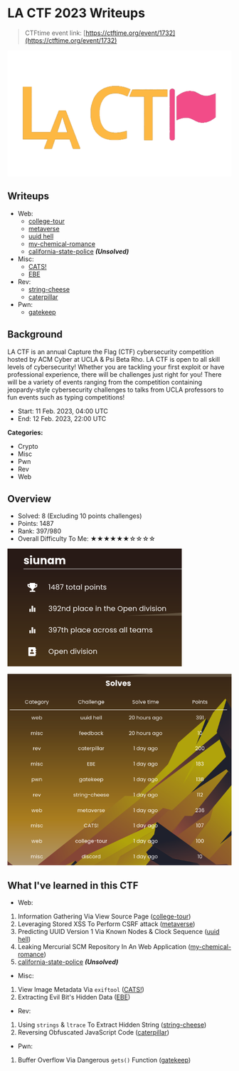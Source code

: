 # LA CTF 2023 Writeups

> CTFtime event link: [https://ctftime.org/event/1732](https://ctftime.org/event/1732)

![](https://raw.githubusercontent.com/siunam321/CTF-Writeups/main/LA-CTF-2023/images/banner.gif)

## Writeups

- Web:
	- [college-tour](https://siunam321.github.io/ctf/LA-CTF-2023/Web/college-tour/)
	- [metaverse](https://siunam321.github.io/ctf/LA-CTF-2023/Web/metaverse/)
	- [uuid hell](https://siunam321.github.io/ctf/LA-CTF-2023/Web/uuid-hell/)
	- [my-chemical-romance](https://siunam321.github.io/ctf/LA-CTF-2023/Web/my-chemical-romance/)
	- [california-state-police](https://siunam321.github.io/ctf/LA-CTF-2023/Web/california-state-police/) ***(Unsolved)***
- Misc:
	- [CATS!](https://siunam321.github.io/ctf/LA-CTF-2023/Misc/CATS!/)
	- [EBE](https://siunam321.github.io/ctf/LA-CTF-2023/Misc/EBE/)
- Rev:
	- [string-cheese](https://siunam321.github.io/ctf/LA-CTF-2023/Rev/string-cheese/)
	- [caterpillar](https://siunam321.github.io/ctf/LA-CTF-2023/Rev/caterpillar/)
- Pwn:
	- [gatekeep](https://siunam321.github.io/ctf/LA-CTF-2023/Pwn/gatekeep/)

## Background

LA CTF is an annual Capture the Flag (CTF) cybersecurity competition hosted by ACM Cyber at UCLA & Psi Beta Rho. LA CTF is open to all skill levels of cybersecurity! Whether you are tackling your first exploit or have professional experience, there will be challenges just right for you! There will be a variety of events ranging from the competition containing jeopardy-style cybersecurity challenges to talks from UCLA professors to fun events such as typing competitions!

- Start: 11 Feb. 2023, 04:00 UTC
- End: 12 Feb. 2023, 22:00 UTC

**Categories:**

- Crypto
- Misc
- Pwn
- Rev
- Web

## Overview

- Solved: 8 (Excluding 10 points challenges)
- Points: 1487
- Rank: 397/980
- Overall Difficulty To Me: ★★★★★★☆☆☆☆

![](https://raw.githubusercontent.com/siunam321/CTF-Writeups/main/LA-CTF-2023/images/score.png)

![](https://raw.githubusercontent.com/siunam321/CTF-Writeups/main/LA-CTF-2023/images/solves.png)

## What I've learned in this CTF

- Web:
1. Information Gathering Via View Source Page ([college-tour](https://siunam321.github.io/ctf/LA-CTF-2023/Web/college-tour/))
2. Leveraging Stored XSS To Perform CSRF attack ([metaverse](https://siunam321.github.io/ctf/LA-CTF-2023/Web/metaverse/))
3. Predicting UUID Version 1 Via Known Nodes & Clock Sequence ([uuid hell](https://siunam321.github.io/ctf/LA-CTF-2023/Web/uuid-hell/))
4. Leaking Mercurial SCM Repository In An Web Application ([my-chemical-romance](https://siunam321.github.io/ctf/LA-CTF-2023/Web/my-chemical-romance/))
5. [california-state-police](https://siunam321.github.io/ctf/LA-CTF-2023/Web/california-state-police/) ***(Unsolved)***
- Misc:
1. View Image Metadata Via `exiftool` ([CATS!](https://siunam321.github.io/ctf/LA-CTF-2023/Misc/CATS!/))
2. Extracting Evil Bit's Hidden Data ([EBE](https://siunam321.github.io/ctf/LA-CTF-2023/Misc/EBE/))
- Rev:
1. Using `strings` & `ltrace` To Extract Hidden String ([string-cheese](https://siunam321.github.io/ctf/LA-CTF-2023/Rev/string-cheese/))
2. Reversing Obfuscated JavaScript Code ([caterpillar](https://siunam321.github.io/ctf/LA-CTF-2023/Rev/caterpillar/))
- Pwn:
1. Buffer Overflow Via Dangerous `gets()` Function ([gatekeep](https://siunam321.github.io/ctf/LA-CTF-2023/Pwn/gatekeep/))